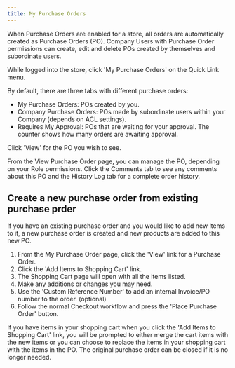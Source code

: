 ```yaml
---
title: My Purchase Orders
---
```


When Purchase Orders are enabled for a store, all orders are automatically created as Purchase Orders (PO).
Company Users with Purchase Order permissions can create, edit and delete POs created by themselves and subordinate users.

While logged into the store, click 'My Purchase Orders' on the Quick Link menu.

By default, there are three tabs with different purchase orders:

*  My Purchase Orders: POs created by you.
*  Company Purchase Orders: POs made by subordinate users within your Company (depends on ACL settings).
*  Requires My Approval: POs that are waiting for your approval. The counter shows how many orders are awaiting approval.

Click 'View' for the PO you wish to see.

From the View Purchase Order page, you can manage the PO, depending on your Role permissions.
Click the Comments tab to see any comments about this PO and the History Log tab for a complete order history.

## Create a new purchase order from existing purchase prder

If you have an existing purchase order and you would like to add new items to it, a new purchase order is created and new products are added to this new PO.

1. From the My Purchase Order page, click the 'View' link for a Purchase Order.
1. Click the 'Add Items to Shopping Cart' link.
1. The Shopping Cart page will open with all the items listed.
1. Make any additions or changes you may need.
1. Use the 'Custom Reference Number' to add an internal Invoice/PO number to the order. (optional)
1. Follow the normal Checkout workflow and press the 'Place Purchase Order' button.

If you have items in your shopping cart when you click the 'Add Items to Shopping Cart' link, you will be prompted to either merge the cart items with the new items or you can choose to replace the items in your shopping cart with the items in the PO.
The original purchase order can be closed if it is no longer needed.
